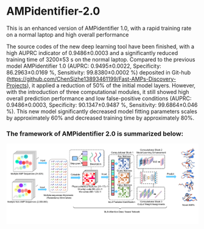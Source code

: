 # AMPidentifier-2.0
This is an enhanced version of AMPidentifier 1.0, with a rapid training rate on a normal laptop and high overall performance

The source codes of the new deep learning tool have been finished, with a high AUPRC indicator of 0.9486±0.0003 and a significantly reduced training time of 3200±53 s on the normal laptop. Compared to the previous model AMPidentifier 1.0 (AUPRC: 0.9495±0.0022, Specificity: 86.2963±0.0169 %, Sensitivity: 99.8380±0.0002 %) deposited in Git-hub (https://github.com/ChenSizhe13893461199/Fast-AMPs-Discovery-Projects), it applied a reduction of 50% of the initial model layers. However, with the introduction of three computational modules, it still showed high overall prediction performance and low false-positive conditions (AUPRC: 0.9486±0.0003, Specificity: 90.1347±0.9487 %, Sensitivity: 99.6864±0.046 %). This new model significantly decreased model fitting parameters scales by approximately 60% and decreased training time by approximately 80%.

### The framework of AMPidentifier 2.0 is summarized below:
![](Framework.png)







